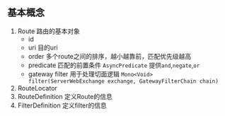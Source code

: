 ## 基本概念
1. Route 路由的基本对象
    - id
    - uri 目的uri
    - order 多个route之间的排序，越小越靠前，匹配优先级越高
    - predicate 匹配的前置条件 `AsyncPredicate` 提供`and`,`negate`,`or`
    - gateway filter 用于处理切面逻辑 `Mono<Void> filter(ServerWebExchange exchange, GatewayFilterChain chain)`
2. RouteLocator 
3. RouteDefinition 定义Route的信息
4. FilterDefinition 定义filter的信息
